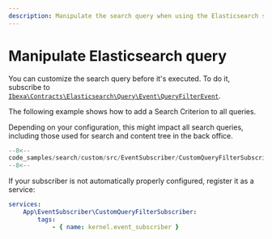 ```yaml
---
description: Manipulate the search query when using the Elasticsearch search engine.
---
```


# Manipulate Elasticsearch query

You can customize the search query before it's executed.
To do it, subscribe to [`Ibexa\Contracts\Elasticsearch\Query\Event\QueryFilterEvent`](../../api/php_api/php_api_reference/classes/Ibexa-Contracts-Elasticsearch-Query-Event-QueryFilterEvent.html).

The following example shows how to add a Search Criterion to all queries.

Depending on your configuration, this might impact all search queries, including those used for search and content tree in the back office.

``` php hl_lines="34"
--8<--
code_samples/search/custom/src/EventSubscriber/CustomQueryFilterSubscriber.php
--8<--
```

If your subscriber is not automatically properly configured, register it as a service:

``` yaml
services:
    App\EventSubscriber\CustomQueryFilterSubscriber:
        tags:
            - { name: kernel.event_subscriber }
```
